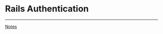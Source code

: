 # Rails Authentication
---
[Notes](https://www.notion.so/Rails-Authentication-13071934e2df4f92ac748d6f66c6b4b1)
